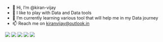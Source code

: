 - 👋 Hi, I’m @kiran-vijay
- 👀 I like to play with Data and Data tools
- 🌱 I’m currently learning various tool that will help me in my Data journey
- 📫 Reach me on kiranvijay@outlook.in

<!---
kiran-vijay/kiran-vijay is a ✨ special ✨ repository because its `README.md` (this file) appears on your GitHub profile.
You can click the Preview link to take a look at your changes.
--->
<img src="https://img.shields.io/badge/PowerBI-F2C811?style=for-the-badge&logo=Power%20BI&logoColor=black" />  <img src="https://img.shields.io/badge/Microsoft_Excel-217346?style=for-the-badge&logo=microsoft-excel&logoColor=black" />  <img src="https://img.shields.io/badge/Microsoft%20SQL%20Server-CC2927?style=for-the-badge&logo=microsoft%20sql%20server&logoColor=black" /> <img src="https://img.shields.io/badge/Python-3776AB?style=for-the-badge&logo=python&logoColor=black" />  <img src="	https://img.shields.io/badge/Visual_Studio_Code-0078D4?style=for-the-badge&logo=visual%20studio%20code&logoColor=black" /> 

